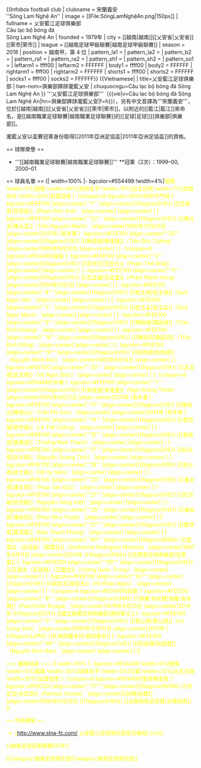 {{Infobox football club
| clubname  = 宋蘭義安 <br />''Sông Lam Nghệ An''
| image     = [[File:SôngLamNghệAn.png|150px]]
| fullname  = 乂安藍江足球俱樂部<br />Câu lạc bộ bóng đá<br> Sông Lam Nghệ An
| founded   = 1979年
| city      = [[越南|越南]][[乂安省|乂安省]][[荣市|荣市]]
| league    = [[越南足球甲級聯賽|越南足球甲級聯賽]]
| season    = 2018
| position  = 越南甲，第 4 位
| pattern_la1 = 
| pattern_la2 = 
| pattern_b2 = 
| pattern_ra1 = 
| pattern_ra2 = 
| pattern_sh1 = 
| pattern_sh2 = 
| pattern_so1 = 
| leftarm1 = ffff00
| leftarm2 = FFFFFF
| body1 = ffff00
| body2 = FFFFFF
| rightarm1 = ffff00
| rightarm2 = FFFFFF
| shorts1 = ffff00
| shorts2 = FFFFFF
| socks1 = ffff00
| socks2 = FFFFFF}}
 {{Vietnamese|
 | title=乂安藍江足球俱樂部
 | han-nom=俱樂部䏾跢瀧藍乂安
 | chuquocngu=Câu lạc bộ bóng đá Sông Lam Nghệ An
}}
'''乂安藍江足球俱樂部'''（{{vie|v=Câu lạc bộ bóng đá Sông Lam Nghệ An|hn=俱樂部䏾跢瀧藍乂安|f=h}}），另有中文音譯為'''宋蘭義安'''，位於[[越南|越南]][[乂安省|乂安省]][[荣市|荣市]]，以附近的[[藍江|藍江]]來命名，是[[越南職業足球聯賽|越南職業足球聯賽]]的[[足球|足球]][[俱樂部|俱樂部]]。

瀧藍乂安以盃賽冠軍身份取得[[2011年亞洲足協盃|2011年亞洲足協盃]]的資格。

== 球隊榮譽 ==
* '''[[越南職業足球聯賽|越南職業足球聯賽]]'''
**冠軍（2次）：1999–00, 2000–01

== 球員名單 ==
{| width=100%
|- bgcolor=#554499
!width=4%|<font color="#FFFF00">號碼
!width=5%|<font color="#FFFF00">國籍
!width=40%|<font color="#FFFF00">球員名字
!width=15%|<font color="#FFFF00">出生日期
!width=7%|<font color="#FFFF00">加盟年份
!width=20%|<font color="#FFFF00">前屬球會
|-
!colspan=6 bgcolor=#554499|<font color="#FFFF00">守門員
|- bgcolor=#FEE100
|align=center|'''1'''
|align=center|{{flagicon|VIE}}
|[[范德英|范德英]]（Phạm Đức Anh）
|align=center|
|align=center|
|
|- bgcolor=#FEE100
|align=center|'''22'''
|align=center|{{flagicon|VIE}}
|[[陳元孟|陳元孟]]（Trần Nguyên Mạnh）
|align=center|1990年12月20日
|align=center|2012年
|青年軍
|- bgcolor=#FEE100
|align=center|'''25'''
|align=center|{{flagicon|VIE}}
|[[陳德強|陳德強]]（Trần Đức Cường）
|align=center|1985年5月20日
|align=center|
|
|-
!colspan=6 bgcolor=#554499|<font color="#FFFF00">後衛
|- bgcolor=#FEE100
|align=center|'''2'''
|align=center|{{flagicon|VIE}}
|[[范世日|范世日]]（Phạm Thế Nhật）
|align=center|
|align=center|
|
|- bgcolor=#FEE100
|align=center|'''3'''
|align=center|{{flagicon|VIE}}
|[[范孟雄|范孟雄]]（Phạm Mạnh Hùng）
|align=center|1993年3月3日
|align=center|
|
|- bgcolor=#FEE100
|align=center|'''4'''
|align=center|{{flagicon|VIE}}
|[[桂玉海|桂玉海]]（Quế Ngọc Hải）
|align=center|
|align=center|
|
|- bgcolor=#FEE100
|align=center|'''5'''
|align=center|{{flagicon|VIE}}
|[[桂玉孟|桂玉孟]]（Quế Ngọc Mạnh）
|align=center|
|align=center|
|
|- bgcolor=#FEE100
|align=center|'''6'''
|align=center|{{flagicon|VIE}}
|[[陳庭煌|陳庭煌]]（Trần Đình Hoàng）
|align=center|
|align=center|
|
|- bgcolor=#FEE100
|align=center|'''16'''
|align=center|{{flagicon|VIE}}
|[[陳庭同|陳庭同]]（Trần Đình Đồng）
|align=center|
|align=center|
|
|- bgcolor=#FEE100
|align=center|'''19'''
|align=center|{{flagicon|VIE}}
|[[阮明德|阮明德]]（Nguyễn Minh Đức）
|align=center|1983年9月14日
|align=center|
|
|- bgcolor=#FEE100
|align=center|'''30'''
|align=center|{{flagicon|VIE}}
|[[武玉德|武玉德]]（Võ Ngọc Đức）
|align=center|
|align=center|
|
|-
!colspan=6 bgcolor=#554499|<font color="#FFFF00">中場
|- bgcolor=#FEE100
|align=center|'''7'''
|align=center|{{flagicon|VIE}}
|[[吳煌盛|吳煌盛]]（Ngô Hoàng Thịnh）
|align=center|1992年4月21日
|align=center|2011年
|青年軍
|- bgcolor=#FEE100
|align=center|'''11'''
|align=center|{{flagicon|VIE}}
|[[陳飛山|陳飛山]]（Trần Phi Sơn）
|align=center|
|align=center|2012年
|青年軍
|- bgcolor=#FEE100
|align=center|'''14'''
|align=center|{{flagicon|VIE}}
|[[黎世強|黎世強]]（Lê Thế Cường）
|align=center|
|align=center|
|
|- bgcolor=#FEE100
|align=center|'''15'''
|align=center|{{flagicon|VIE}}
|[[張南成|張南成]]（Trương Nam Thành）
|align=center|
|align=center|
|
|- bgcolor=#FEE100
|align=center|'''17'''
|align=center|{{flagicon|VIE}}
|[[阮光情|阮光情]]（Nguyễn Quang Tình）
|align=center|
|align=center|
|
|- bgcolor=#FEE100
|align=center|'''18'''
|align=center|{{flagicon|VIE}}
|[[胡士森|胡士森]]（Hồ Sỹ Sâm）
|align=center|
|align=center|
|
|- bgcolor=#FEE100
|align=center|'''20'''
|align=center|{{flagicon|VIE}}
|[[潘文德|潘文德]]（Phan Văn Đức）
|align=center|
|align=center|
|
|- bgcolor=#FEE100
|align=center|'''21'''
|align=center|{{flagicon|VIE}}
|[[阮洪越|阮洪越]]（Nguyễn Hồng Việt）
|align=center|
|align=center|
|
|- bgcolor=#FEE100
|align=center|'''26'''
|align=center|{{flagicon|VIE}}
|[[潘如術|潘如術]]（Phan Như Thuật）
|align=center|
|align=center|
|
|- bgcolor=#FEE100
|align=center|'''27'''
|align=center|{{flagicon|VIE}}
|[[竇清風|竇清風]]（Đậu Thanh Phong）
|align=center|
|align=center|
|
|- bgcolor=#FEE100
|align=center|'''80'''
|align=center|{{flagicon|BRA}}
|[[莫雷拉（足球員）|莫雷拉]]（Guilherme Rodrigues Moreira）
|align=center|1987年4月11日
|align=center|2014年
|{{flagicon|FRA}} [[克萊蒙足球俱樂部|克萊蒙]]
|- bgcolor=#FEE100
|align=center|'''90'''
|align=center|{{flagicon|VIE}}
|[[王國忠（足球員）|王國忠]]（Vương Quốc Trung）
|align=center|
|align=center|
|
|- bgcolor=#FEE100
|align=center|'''92'''
|align=center|{{flagicon|VIE}}
|[[胡克玉|胡克玉]]（Hồ Khắc Ngọc）
|align=center|
|align=center|
|
|-
!colspan=6 bgcolor=#554499|<font color="#FFFF00">前鋒
|- bgcolor=#FEE100
|align=center|'''8'''
|align=center|{{flagicon|CMR}}
|[[保羅·埃米爾|保羅·埃米爾]]（Paul Emile Biyaga）
|align=center|1979年4月25日
|align=center|2014年
|{{flagicon|EGY}} [[薩瓦赫爾足球俱樂部|邊防衛士]]
|- bgcolor=#FEE100
|align=center|'''9'''
|align=center|{{flagicon|VIE}}
|[[黎公榮|黎公榮]]（Lê Công Vinh）
|align=center|1985年12月10日
|align=center|2013年
|{{flagicon|JPN}} [[札幌岡薩多|札幌岡薩多]]
|- bgcolor=#FEE100
|align=center|'''99'''
|align=center|{{flagicon|VIE}}
|[[阮庭寶|阮庭寶]]（Nguyễn Đình Bảo）
|align=center|
|align=center|
|
|}

=== 離隊球員 ===
{| width=90%
|- bgcolor=#554499 
!width=5%|<font color="#FFFF00">號碼
!width=5%|<font color="#FFFF00">國籍
!width=35%|<font color="#FFFF00">球員名字
!width=5%|<font color="#FFFF00">位置
!width=20%|<font color="#FFFF00">出生日期
!width=20%|<font color="#FFFF00">加盟球會
|-
!colspan=6 bgcolor=#554499|<font color="#FFFF00">夏季轉會窗
|- bgcolor=#FEE100
|align=center|'''77'''
|align=center|{{flagicon|ROM}}
|[[禾尼亞|禾尼亞]]（Petrisor Voinea）
|align=center|[[前鋒|前鋒]]
|align=center|1990年5月28日
|{{flagicon|HKG}} [[太陽飛馬足球會|太陽飛馬]]
|}

== 外部連結 ==
* [http://www.slna-fc.com/ 乂安藍江足球俱乐部官方網站] {{vi}}

{{越南足球冠軍聯賽2014}}

[[Category:越南足球俱乐部|Category:越南足球俱乐部]]